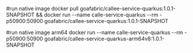 #run native image
docker pull goafabric/callee-service-quarkus:1.0.1-SNAPSHOT && docker run --name calle-service-quarkus --rm -p50900:50900 goafabric/callee-service-quarkus:1.0.1-SNAPSHOT

#run native image arm64
docker run --name calle-service-quarkus --rm -p50900:50900 goafabric/callee-service-quarkus-arm64v8:1.0.1-SNAPSHOT

